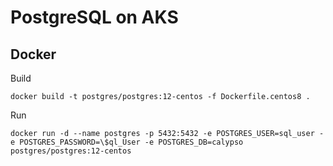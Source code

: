 
# PostgreSQL on AKS

## Docker

Build

```
docker build -t postgres/postgres:12-centos -f Dockerfile.centos8 .
```

Run

```
docker run -d --name postgres -p 5432:5432 -e POSTGRES_USER=sql_user -e POSTGRES_PASSWORD=\$ql_User -e POSTGRES_DB=calypso postgres/postgres:12-centos
```



